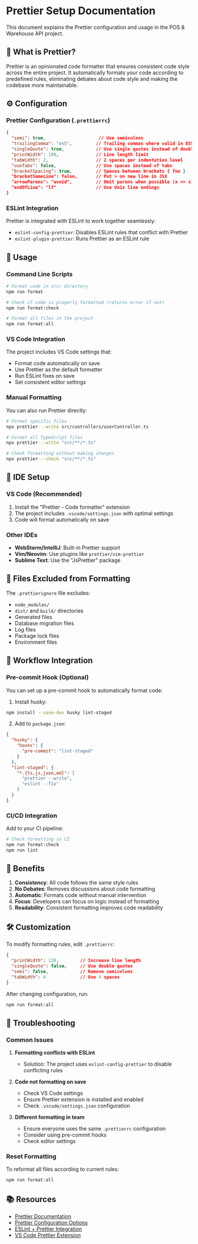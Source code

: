 # Prettier Setup Documentation

This document explains the Prettier configuration and usage in the POS & Warehouse API project.

## 🎨 What is Prettier?

Prettier is an opinionated code formatter that ensures consistent code style across the entire project. It automatically formats your code according to predefined rules, eliminating debates about code style and making the codebase more maintainable.

## ⚙️ Configuration

### Prettier Configuration (`.prettierrc`)
```json
{
  "semi": true,                    // Use semicolons
  "trailingComma": "es5",         // Trailing commas where valid in ES5
  "singleQuote": true,            // Use single quotes instead of double
  "printWidth": 100,              // Line length limit
  "tabWidth": 2,                  // 2 spaces per indentation level
  "useTabs": false,               // Use spaces instead of tabs
  "bracketSpacing": true,         // Spaces between brackets { foo }
  "bracketSameLine": false,       // Put > on new line in JSX
  "arrowParens": "avoid",         // Omit parens when possible (x => x)
  "endOfLine": "lf"               // Use Unix line endings
}
```

### ESLint Integration
Prettier is integrated with ESLint to work together seamlessly:
- `eslint-config-prettier`: Disables ESLint rules that conflict with Prettier
- `eslint-plugin-prettier`: Runs Prettier as an ESLint rule

## 📝 Usage

### Command Line Scripts
```bash
# Format code in src/ directory
npm run format

# Check if code is properly formatted (returns error if not)
npm run format:check

# Format all files in the project
npm run format:all
```

### VS Code Integration
The project includes VS Code settings that:
- Format code automatically on save
- Use Prettier as the default formatter
- Run ESLint fixes on save
- Set consistent editor settings

### Manual Formatting
You can also run Prettier directly:
```bash
# Format specific files
npx prettier --write src/controllers/userController.ts

# Format all TypeScript files
npx prettier --write "src/**/*.ts"

# Check formatting without making changes
npx prettier --check "src/**/*.ts"
```

## 🔧 IDE Setup

### VS Code (Recommended)
1. Install the "Prettier - Code formatter" extension
2. The project includes `.vscode/settings.json` with optimal settings
3. Code will format automatically on save

### Other IDEs
- **WebStorm/IntelliJ**: Built-in Prettier support
- **Vim/Neovim**: Use plugins like `prettier/vim-prettier`
- **Sublime Text**: Use the "JsPrettier" package

## 🚫 Files Excluded from Formatting

The `.prettierignore` file excludes:
- `node_modules/`
- `dist/` and `build/` directories
- Generated files
- Database migration files
- Log files
- Package lock files
- Environment files

## 🔄 Workflow Integration

### Pre-commit Hook (Optional)
You can set up a pre-commit hook to automatically format code:

1. Install husky:
```bash
npm install --save-dev husky lint-staged
```

2. Add to `package.json`:
```json
{
  "husky": {
    "hooks": {
      "pre-commit": "lint-staged"
    }
  },
  "lint-staged": {
    "*.{ts,js,json,md}": [
      "prettier --write",
      "eslint --fix"
    ]
  }
}
```

### CI/CD Integration
Add to your CI pipeline:
```bash
# Check formatting in CI
npm run format:check
npm run lint
```

## 🎯 Benefits

1. **Consistency**: All code follows the same style rules
2. **No Debates**: Removes discussions about code formatting
3. **Automatic**: Formats code without manual intervention
4. **Focus**: Developers can focus on logic instead of formatting
5. **Readability**: Consistent formatting improves code readability

## 🛠️ Customization

To modify formatting rules, edit `.prettierrc`:

```json
{
  "printWidth": 120,        // Increase line length
  "singleQuote": false,     // Use double quotes
  "semi": false,            // Remove semicolons
  "tabWidth": 4             // Use 4 spaces
}
```

After changing configuration, run:
```bash
npm run format:all
```

## 🐛 Troubleshooting

### Common Issues

1. **Formatting conflicts with ESLint**
   - Solution: The project uses `eslint-config-prettier` to disable conflicting rules

2. **Code not formatting on save**
   - Check VS Code settings
   - Ensure Prettier extension is installed and enabled
   - Check `.vscode/settings.json` configuration

3. **Different formatting in team**
   - Ensure everyone uses the same `.prettierrc` configuration
   - Consider using pre-commit hooks
   - Check editor settings

### Reset Formatting
To reformat all files according to current rules:
```bash
npm run format:all
```

## 📚 Resources

- [Prettier Documentation](https://prettier.io/docs/en/)
- [Prettier Configuration Options](https://prettier.io/docs/en/options.html)
- [ESLint + Prettier Integration](https://prettier.io/docs/en/integrating-with-linters.html)
- [VS Code Prettier Extension](https://marketplace.visualstudio.com/items?itemName=esbenp.prettier-vscode)

